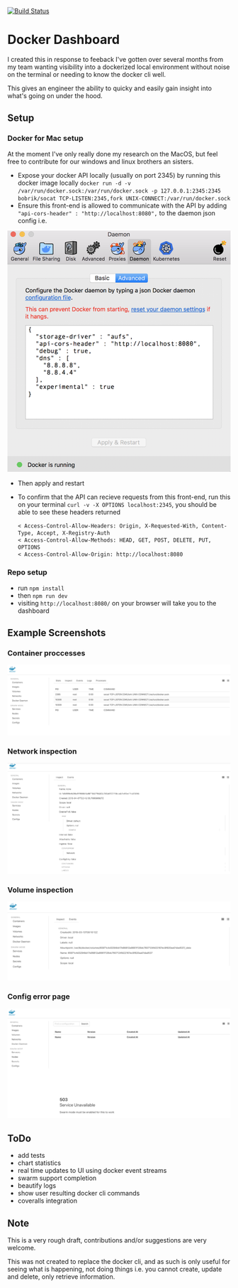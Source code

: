 [![Build Status](https://travis-ci.org/VincentHokie/docker-dashboard.svg?branch=v1.38)](https://travis-ci.org/VincentHokie/docker-dashboard)

# Docker Dashboard

I created this in response to feeback I've gotten over several months from my team wanting visibility into a dockerized local environment without noise on the terminal or needing to know the docker cli well.

This gives an engineer the ability to quicky and easily gain insight into what's going on under the hood.

## Setup

### Docker for Mac setup

At the moment I've only really done my research on the MacOS, but feel free to contribute for our windows and linux brothers an sisters.

- Expose your docker API locally (usually on port 2345) by running this docker image locally `docker run -d -v /var/run/docker.sock:/var/run/docker.sock -p 127.0.0.1:2345:2345 bobrik/socat TCP-LISTEN:2345,fork UNIX-CONNECT:/var/run/docker.sock`
- Ensure this front-end is allowed to communicate with the API by adding `"api-cors-header" : "http://localhost:8080",` to the daemon json config i.e.

![Docker for Mac example Daemon Config](/media/daemon-config.png?raw=true)

- Then apply and restart
- To confirm that the API can recieve requests from this front-end, run this on your terminal `curl -v -X OPTIONS localhost:2345`, you should be able to see these headers returned

   ```
   < Access-Control-Allow-Headers: Origin, X-Requested-With, Content-Type, Accept, X-Registry-Auth
   < Access-Control-Allow-Methods: HEAD, GET, POST, DELETE, PUT, OPTIONS
   < Access-Control-Allow-Origin: http://localhost:8080
   ```

### Repo setup

- run `npm install`
- then `npm run dev`
- visiting `http://localhost:8080/` on your browser will take you to the dashboard

## Example Screenshots

### Container proccesses
![Processes on a container](/media/container-processes.png?raw=true)

### Network inspection
![Network inspection](/media/network-inspect.png?raw=true)

### Volume inspection
![Volume inspection UI](/media/volume-inspect.png?raw=true)

### Config error page
![Docker configuration error page](/media/error-page.png?raw=true)

## ToDo

- add tests
- chart statistics
- real time updates to UI using docker event streams
- swarm support completion
- beautify logs
- show user resulting docker cli commands
- coveralls integration

## Note

This is a very rough draft, contributions and/or suggestions are very welcome.

This was not created to replace the docker cli, and as such is only useful for seeing what is happening, not doing things i.e. you cannot create, update and delete, only retrieve information.
